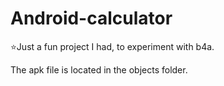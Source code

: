 # Android-calculator
⭐Just a fun project I had, to experiment with b4a.

The apk file is located in the objects folder.
